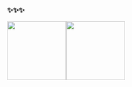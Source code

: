 <!--   GitHub stats graph -->
<!-- 
### 📈 GitHub Activity Graph:
[![wulilinghan's github activity graph](https://github-readme-activity-graph.cyclic.app/graph?username=wulilh&theme=github-compact)](https://github.com/Ashutosh00710/github-readme-activity-graph)
 -->
 
<!-- 
| .        | .                |
|------------------------|----------------------------------|
| ![wulilinghan's github stats](https://github-readme-stats.vercel.app/api?username=wulilh&show_icons=true&theme=radical&include_all_commits=true) | ![wulilh's github stats](https://github-readme-stats.vercel.app/api/top-langs/?username=wulilh&theme=radical&layout=compact) |
 -->
 
<!-- <img src="https://github-readme-streak-stats.herokuapp.com/?user=wulilh"></img> -->

###  ✨✨✨
<img align="" height="137px" src="https://github-readme-stats.vercel.app/api?username=wulilh&hide_title=true&hide_border=true&show_icons=true&include_all_commits=true&line_height=21&bg_color=0,EC6C6C,FFD479,FFFC79,73FA79&theme=graywhite&locale=cn" /><img align="" height="137px" src="https://github-readme-stats.vercel.app/api/top-langs/?username=wulilh&hide_title=true&hide_border=true&layout=compact&bg_color=0,73FA79,73FDFF,D783FF&theme=graywhite&locale=cn" />

<!-- 
<picture>
  <source media="(prefers-color-scheme: dark)" srcset="https://raw.githubusercontent.com/wulilh/wulilh/main/profile-3d-contrib/profile-night-green.svg">
  <img alt="Shows an illustrated sun in light color mode and a moon with stars in dark color mode." src="https://raw.githubusercontent.com/wulilh/wulilh/main/profile-3d-contrib/profile-green-animate.svg">
</picture>
 -->
 
<!-- ### Visitors -->
<!-- ![Visitor Count](https://profile-counter.glitch.me/wulilh/count.svg) -->
